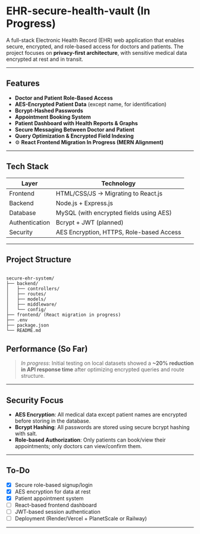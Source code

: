 # EHR-secure-health-vault (In Progress)
A full-stack Electronic Health Record (EHR) web application that enables secure, encrypted, and role-based access for doctors and patients. The project focuses on **privacy-first architecture**, with sensitive medical data encrypted at rest and in transit.

---

## Features

-  **Doctor and Patient Role-Based Access**
-  **AES-Encrypted Patient Data** (except name, for identification)
-  **Bcrypt-Hashed Passwords**
-  **Appointment Booking System**
-  **Patient Dashboard with Health Reports & Graphs**
-  **Secure Messaging Between Doctor and Patient**
-  **Query Optimization & Encrypted Field Indexing**
- ⚙ **React Frontend Migration In Progress (MERN Alignment)**

---

##  Tech Stack

| Layer         | Technology            |
|--------------|------------------------|
| Frontend     | HTML/CSS/JS → Migrating to React.js |
| Backend      | Node.js + Express.js   |
| Database     | MySQL (with encrypted fields using AES) |
| Authentication | Bcrypt + JWT (planned) |
| Security     | AES Encryption, HTTPS, Role-based Access |

---

##  Project Structure

```

secure-ehr-system/
├── backend/
│   ├── controllers/
│   ├── routes/
│   ├── models/
│   ├── middleware/
│   └── config/
├── frontend/ (React migration in progress)
├── .env
├── package.json
└── README.md

````

##  Performance (So Far)

>  *In progress*: Initial testing on local datasets showed a **\~20% reduction in API response time** after optimizing encrypted queries and route structure.

---

##  Security Focus

* **AES Encryption**: All medical data except patient names are encrypted before storing in the database.
* **Bcrypt Hashing**: All passwords are stored using secure bcrypt hashing with salt.
* **Role-based Authorization**: Only patients can book/view their appointments; only doctors can view/confirm them.

---

##  To-Do

* [x] Secure role-based signup/login
* [x] AES encryption for data at rest
* [x] Patient appointment system
* [ ] React-based frontend dashboard
* [ ] JWT-based session authentication
* [ ] Deployment (Render/Vercel + PlanetScale or Railway)

---

